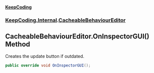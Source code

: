 #### [KeepCoding](index.md 'index')
### [KeepCoding.Internal](KeepCoding_Internal.md 'KeepCoding.Internal').[CacheableBehaviourEditor](KeepCoding_Internal_CacheableBehaviourEditor.md 'KeepCoding.Internal.CacheableBehaviourEditor')
## CacheableBehaviourEditor.OnInspectorGUI() Method
Creates the update button if outdated.  
```csharp
public override void OnInspectorGUI();
```

